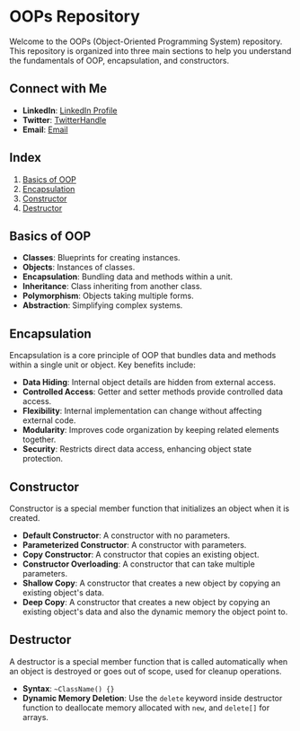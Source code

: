 # OOPs Repository

Welcome to the OOPs (Object-Oriented Programming System) repository. This repository is organized into three main sections to help you understand the fundamentals of OOP, encapsulation, and constructors.

## Connect with Me

- **LinkedIn**: [LinkedIn Profile](https://www.linkedin.com/in/abhishek-paturkar-810359245/)
- **Twitter**: [TwitterHandle](https://x.com/abhi_paturkar)
- **Email**: [Email](mailto:paturkarabhishek03@gmail.com)

## Index

1. [Basics of OOP](#basics-of-oop)
2. [Encapsulation](#encapsulation)
3. [Constructor](#constructor)
4. [Destructor](#destructor)

## Basics of OOP

- **Classes**: Blueprints for creating instances.
- **Objects**: Instances of classes.
- **Encapsulation**: Bundling data and methods within a unit.
- **Inheritance**: Class inheriting from another class.
- **Polymorphism**: Objects taking multiple forms.
- **Abstraction**: Simplifying complex systems.

## Encapsulation

Encapsulation is a core principle of OOP that bundles data and methods within a single unit or object. Key benefits include:

- **Data Hiding**: Internal object details are hidden from external access.
- **Controlled Access**: Getter and setter methods provide controlled data access.
- **Flexibility**: Internal implementation can change without affecting external code.
- **Modularity**: Improves code organization by keeping related elements together.
- **Security**: Restricts direct data access, enhancing object state protection.

## Constructor

Constructor is a special member function that initializes an object when it is created.

- **Default Constructor**: A constructor with no parameters.
- **Parameterized Constructor**: A constructor with parameters.
- **Copy Constructor**: A constructor that copies an existing object.
- **Constructor Overloading**: A constructor that can take multiple parameters.
- **Shallow Copy**: A constructor that creates a new object by copying an existing object's data.
- **Deep Copy**: A constructor that creates a new object by copying an existing object's data and also the dynamic memory the object point to.

## Destructor

A destructor is a special member function that is called automatically when an object is destroyed or goes out of scope, used for cleanup operations.

- **Syntax**: `~ClassName() {}`
- **Dynamic Memory Deletion**: Use the `delete` keyword inside destructor function to deallocate memory allocated with `new`, and `delete[]` for arrays.
